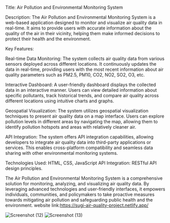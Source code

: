 Title: Air Pollution and Environmental Monitoring System

Description:
The Air Pollution and Environmental Monitoring System is a web-based application designed to monitor and visualize air quality data in real-time. It aims to provide users with accurate information about the quality of the air in their vicinity, helping them make informed decisions to protect their health and the environment.

Key Features:

Real-time Data Monitoring:
The system collects air quality data from various sensors deployed across different locations. It continuously updates the data in real-time, providing users with the most recent information about air quality parameters such as PM2.5, PM10, CO2, NO2, SO2, O3, etc.

Interactive Dashboard:
A user-friendly dashboard displays the collected data in an interactive manner. Users can view detailed information about specific pollutants, track historical trends, and compare air quality across different locations using intuitive charts and graphs.

Geospatial Visualization:
The system utilizes geospatial visualization techniques to present air quality data on a map interface. Users can explore pollution levels in different areas by navigating the map, allowing them to identify pollution hotspots and areas with relatively cleaner air.

API Integration: The system offers API integration capabilities, allowing developers to integrate air quality data into third-party applications or services. This enables cross-platform compatibility and seamless data sharing with other environmental monitoring systems.

Technologies Used:
 HTML, CSS, JavaScript 
API Integration: RESTful API design principles.

The Air Pollution and Environmental Monitoring System is a comprehensive solution for monitoring, analyzing, and visualizing air quality data. By leveraging advanced technologies and user-friendly interfaces, it empowers individuals, communities, and policymakers to take proactive measures towards mitigating air pollution and safeguarding public health and the environment.
website link:https://sugi-air-quality-project.netlify.app/

![Screenshot (12)](https://github.com/Su64gi/miniproject-1-/assets/155756162/f8c6db25-4c90-4e0e-9682-e4bb36583bf6)
![Screenshot (13)](https://github.com/Su64gi/miniproject-1-/assets/155756162/9026d52e-08c4-4966-9d35-73d169e93df9)







